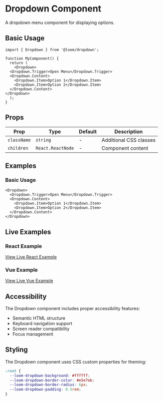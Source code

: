 # Dropdown Component

A dropdown menu component for displaying options.

## Basic Usage

```tsx
import { Dropdown } from '@loom/dropdown';

function MyComponent() {
  return (
    <Dropdown>
  <Dropdown.Trigger>Open Menu</Dropdown.Trigger>
  <Dropdown.Content>
    <Dropdown.Item>Option 1</Dropdown.Item>
    <Dropdown.Item>Option 2</Dropdown.Item>
  </Dropdown.Content>
</Dropdown>
  );
}
```

## Props

| Prop | Type | Default | Description |
|------|------|---------|-------------|
| `className` | `string` | - | Additional CSS classes |
| `children` | `React.ReactNode` | - | Component content |

## Examples

### Basic Usage

```tsx
<Dropdown>
  <Dropdown.Trigger>Open Menu</Dropdown.Trigger>
  <Dropdown.Content>
    <Dropdown.Item>Option 1</Dropdown.Item>
    <Dropdown.Item>Option 2</Dropdown.Item>
  </Dropdown.Content>
</Dropdown>
```

## Live Examples

### React Example
[View Live React Example](https://loom-css-react.vercel.app/components/dropdown)

### Vue Example
[View Live Vue Example](https://loom-css-vue.netlify.app/components/dropdown)

## Accessibility

The Dropdown component includes proper accessibility features:

- Semantic HTML structure
- Keyboard navigation support
- Screen reader compatibility
- Focus management

## Styling

The Dropdown component uses CSS custom properties for theming:

```css
:root {
  --loom-dropdown-background: #ffffff;
  --loom-dropdown-border-color: #e5e7eb;
  --loom-dropdown-border-radius: 6px;
  --loom-dropdown-padding: 0.5rem;
}
```
